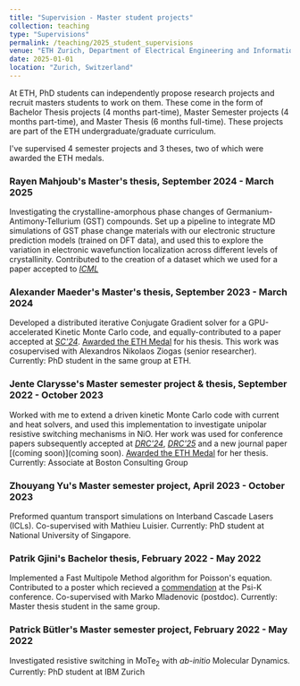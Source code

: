 ```yaml
---
title: "Supervision - Master student projects"
collection: teaching
type: "Supervisions"
permalink: /teaching/2025_student_supervisions
venue: "ETH Zurich, Department of Electrical Engineering and Information Technology"
date: 2025-01-01
location: "Zurich, Switzerland"
---
```


At ETH, PhD students can independently propose research projects and recruit masters students to work on them. These come in the form of Bachelor Thesis projects (4 months part-time), Master Semester projects (4 months part-time), and Master Thesis (6 months full-time). These projects are part of the ETH undergraduate/graduate curriculum. 

I've supervised 4 semester projects and 3 theses, two of which were awarded the ETH medals.

### Rayen Mahjoub's Master's thesis, September 2024 - March 2025

Investigating the crystalline-amorphous phase changes of Germanium-Antimony-Tellurium (GST) compounds. Set up a pipeline to integrate MD simulations of GST phase change materials with our electronic structure prediction models (trained on DFT data), and used this to explore the variation in electronic wavefunction localization across different levels of crystallinity. Contributed to the creation of a dataset which we used for a paper accepted to [_ICML_](https://openreview.net/forum?id=WGejWCgrpD&referrer=%5Bthe%20profile%20of%20Manasa%20Kaniselvan%5D(%2Fprofile%3Fid%3D~Manasa_Kaniselvan1))

### Alexander Maeder's Master's thesis, September 2023 - March 2024

Developed a distributed iterative Conjugate Gradient solver for a GPU-accelerated Kinetic Monte Carlo code, and equally-contributed to a paper accepted at [_SC'24_](https://ieeexplore.ieee.org/abstract/document/10793135). [Awarded the ETH Medal](https://nano-tcad.ee.ethz.ch/news/nano-tcad-news/2024/07/two-master-students-from-the-computational-nanoelectronics-group-won-the-eth-medals.html) for his thesis. This work was cosupervised with Alexandros Nikolaos Ziogas (senior researcher). Currently: PhD student in the same group at ETH. 

### Jente Clarysse's Master semester project & thesis, September 2022 - October 2023

Worked with me to extend a driven kinetic Monte Carlo code with current and heat solvers, and used this implementation to investigate unipolar resistive switching mechanisms in NiO. Her work was used for conference papers subsequently accepted at [_DRC'24_](https://ieeexplore.ieee.org/abstract/document/10605556), [_DRC'25_](add) and a new journal paper [(coming soon)](coming soon). [Awarded the ETH Medal](https://nccr-marvel.ch/news/awards/jente-clarysse-eth-medal-1) for her thesis. Currently: Associate at Boston Consulting Group

### Zhouyang Yu's Master semester project, April 2023 - October 2023

Preformed quantum transport simulations on Interband Cascade Lasers (ICLs). Co-supervised with Mathieu Luisier. Currently: PhD student at National University of Singapore. 

### Patrik Gjini's Bachelor thesis, February 2022 - May 2022

Implemented a Fast Multipole Method algorithm for Poisson's equation. Contributed to a poster which recieved a [commendation](https://www.psik2022.net/poster-award-winners) at the Psi-K conference. Co-supervised with Marko Mladenovic (postdoc). Currently: Master thesis student in the same group.


### Patrick Bütler's Master semester project, February 2022 - May 2022

Investigated resistive switching in MoTe<sub>2</sub> with _ab-initio_ Molecular Dynamics. Currently: PhD student at IBM Zurich

